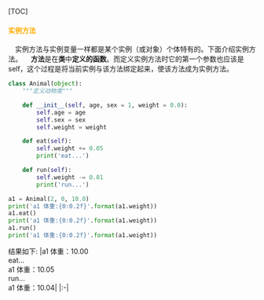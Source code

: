 [TOC]
#### <font color = #ffac00>实例方法</font>
&emsp;实例方法与实例变量一样都是某个实例（或对象）个体特有的。下面介绍实例方法。
&emsp;**方法**是在**类**中**定义的函数**。而定义实例方法时它的第一个参数也应该是self，这个过程是将当前实例与该方法绑定起来，使该方法成为实例方法。
```python
class Animal(object):
    """定义动物类"""

    def __init__(self, age, sex = 1, weight = 0.0):
        self.age = age
        self.sex = sex
        self.weight = weight

    def eat(self):
        self.weight += 0.05
        print('eat...')

    def run(self):
        self.weight -= 0.01
        print('run...')

a1 = Animal(2, 0, 10.0)
print('a1 体重:{0:0.2f}'.format(a1.weight))
a1.eat()
print('a1 体重:{0:0.2f}'.format(a1.weight))
a1.run()
print('a1 体重:{0:0.2f}'.format(a1.weight))
```
结果如下:
|a1 体重：10.00<br>eat...<br>a1 体重：10.05<br>run...<br>a1 体重：10.04|
|:-|